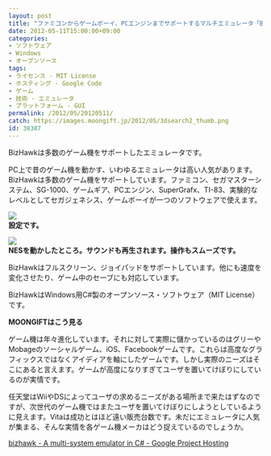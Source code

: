 ```yaml
---
layout: post
title: "ファミコンからゲームボーイ、PCエンジンまでサポートするマルチエミュレータ「BizHawk」"
date: 2012-05-11T15:00:00+09:00
categories:
- ソフトウェア
- Windows
- オープンソース
tags: 
- ライセンス - MIT License
- ホスティング - Google Code
- ゲーム
- 技術 - エミュレータ
- プラットフォーム - GUI
permalink: /2012/05/20120511/
catch: https://images.moongift.jp/2012/05/3dsearch2_thumb.png
id: 38387
---
```

BizHawkは多数のゲーム機をサポートしたエミュレータです。

  

PC上で昔のゲーム機を動かす、いわゆるエミュレータは高い人気があります。BizHawkは多数のゲーム機をサポートしています。ファミコン、セガマスターシステム、SG-1000、ゲームギア、PCエンジン、SuperGrafx、TI-83、実験的なレベルとしてセガジェネシス、ゲームボーイが一つのソフトウェアで使えます。

  

[![](https://images.moongift.jp/2012/05/3dsearch1_thumb.png)](https://images.moongift.jp/2012/05/3dsearch1.png)  
**設定です。**

  

[![](https://images.moongift.jp/2012/05/3dsearch2_thumb.png)](https://images.moongift.jp/2012/05/3dsearch2.png)  
**NESを動かしたところ。サウンドも再生されます。操作もスムーズです。**

  

BizHawkはフルスクリーン、ジョイパッドをサポートしています。他にも速度を変化させたり、ゲーム中のセーブにも対応しています。

  

BizHawkはWindows用C#製のオープンソース・ソフトウェア（MIT License）です。

  
  
  

**MOONGIFTはこう見る**

  

ゲーム機は年々進化しています。それに対して実際に儲かっているのはグリーやMobageのソーシャルゲーム、iOS、Facebookゲームです。これらは高度なグラフィックスではなくアイディアを軸にしたゲームです。しかし実際のニーズはそこにあると言えます。ゲームが高度になりすぎてユーザを置いてけぼりにしているのが実情です。

  

任天堂はWiiやDSによってユーザの求めるニーズがある場所まで来たはずなのですが、次世代のゲーム機ではまたユーザを置いてけぼりにしようとしているように見えます。Vitaは成功とはほど遠い販売台数です。未だにエミュレータに人気が集まる、そんな実情を各ゲーム機メーカはどう捉えているのでしょうか。

  

[bizhawk - A multi-system emulator in C# - Google Project Hosting](https://code.google.com/p/bizhawk/)

